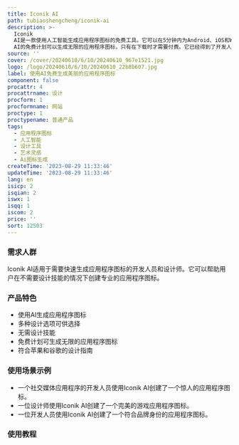 ```yaml
---
title: Iconik AI
path: tubiaoshengcheng/iconik-ai
description: >-
  Iconik
  AI是一款使用人工智能生成应用程序图标的免费工具。它可以在5分钟内为Android、iOS和Web应用程序生成惊人的应用程序图标，无需设计技能。用户可以从多种设计选项中选择，包括极简主义、陶瓷、金属、像素、复古、卡通、水彩和2D游戏。Iconik
  AI的免费计划可以生成无限的应用程序图标，只有在下载时才需要付费。它已经得到了开发人员和设计师的高度评价。
source: ''
cover: /cover/20240610/6/10/20240610_967e1521.jpg
logo: /logo/20240610/6/10/20240610_22b8b607.jpg
label: 使用AI免费生成美丽的应用程序图标
component: false
procattr: 4
procattrname: 设计
procform: 1
procformname: 网站
proctype: 1
proctypename: 普通产品
tags:
  - 应用程序图标
  - 人工智能
  - 设计工具
  - 艺术灵感
  - Ai图标生成
createTime: '2023-08-29 11:33:46'
updateTime: '2023-08-29 11:33:46'
lang: en
isicp: 2
isqian: 2
iswx: 1
isqq: 1
iscom: 2
price: ''
sort: 12503
---
```




### 需求人群
Iconik AI适用于需要快速生成应用程序图标的开发人员和设计师。它可以帮助用户在不需要设计技能的情况下创建专业的应用程序图标。

### 产品特色
* 使用AI生成应用程序图标
* 多种设计选项可供选择
* 无需设计技能
* 免费计划可生成无限的应用程序图标
* 符合苹果和谷歌的设计指南

### 使用场景示例
* 一个社交媒体应用程序的开发人员使用Iconik AI创建了一个惊人的应用程序图标。
* 一位设计师使用Iconik AI创建了一个完美的游戏应用程序图标。
* 一位开发人员使用Iconik AI创建了一个符合品牌身份的应用程序图标。

### 使用教程


  

